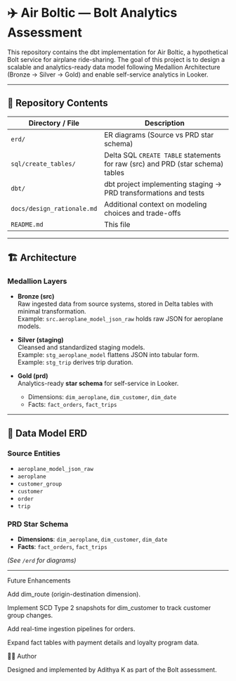 # ✈️ Air Boltic — Bolt Analytics Assessment

This repository contains the dbt implementation for Air Boltic, a hypothetical Bolt service for airplane ride-sharing.
The goal of this project is to design a scalable and analytics-ready data model following Medallion Architecture (Bronze → Silver → Gold) and enable self-service analytics in Looker.

---

## 📂 Repository Contents

| Directory / File | Description |
|------------------|-------------|
| `erd/` | ER diagrams (Source vs PRD star schema) |
| `sql/create_tables/` | Delta SQL `CREATE TABLE` statements for raw (src) and PRD (star schema) tables |
| `dbt/` | dbt project implementing staging → PRD transformations and tests |
| `docs/design_rationale.md` | Additional context on modeling choices and trade-offs |
| `README.md` | This file |

---

## 🏗 Architecture

### Medallion Layers
- **Bronze (src)**  
  Raw ingested data from source systems, stored in Delta tables with minimal transformation.  
  Example: `src.aeroplane_model_json_raw` holds raw JSON for aeroplane models.

- **Silver (staging)**  
  Cleansed and standardized staging models.  
  Example: `stg_aeroplane_model` flattens JSON into tabular form.  
  Example: `stg_trip` derives trip duration.

- **Gold (prd)**  
  Analytics-ready **star schema** for self-service in Looker.  
  - Dimensions: `dim_aeroplane`, `dim_customer`, `dim_date`  
  - Facts: `fact_orders`, `fact_trips`

---

## 📘 Data Model ERD

### Source Entities
- `aeroplane_model_json_raw`  
- `aeroplane`  
- `customer_group`  
- `customer`  
- `order`  
- `trip`

### PRD Star Schema
- **Dimensions**: `dim_aeroplane`, `dim_customer`, `dim_date`  
- **Facts**: `fact_orders`, `fact_trips`

*(See `/erd` for diagrams)*

---

Future Enhancements

Add dim_route (origin-destination dimension).

Implement SCD Type 2 snapshots for dim_customer to track customer group changes.

Add real-time ingestion pipelines for orders.

Expand fact tables with payment details and loyalty program data.

🧑‍💻 Author

Designed and implemented by Adithya K as part of the Bolt assessment.
